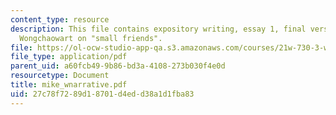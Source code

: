 ```yaml
---
content_type: resource
description: This file contains expository writing, essay 1, final version by Mike
  Wongchaowart on "small friends".
file: https://ol-ocw-studio-app-qa.s3.amazonaws.com/courses/21w-730-3-writing-and-the-environment-spring-2005/27c78f7289d18701d4edd38a1d1fba83_mike_wnarrative.pdf
file_type: application/pdf
parent_uid: a60fcb49-9b86-bd3a-4108-273b030f4e0d
resourcetype: Document
title: mike_wnarrative.pdf
uid: 27c78f72-89d1-8701-d4ed-d38a1d1fba83
---
```


